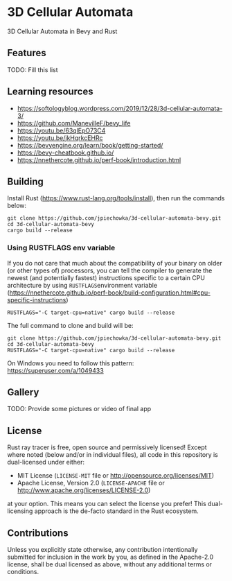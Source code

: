 # 3D Cellular Automata

3D Cellular Automata in Bevy and Rust

## Features

TODO: Fill this list

## Learning resources

* https://softologyblog.wordpress.com/2019/12/28/3d-cellular-automata-3/
* https://github.com/ManevilleF/bevy_life
* https://youtu.be/63qlEpO73C4
* https://youtu.be/jkHqrkcEHRc
* https://bevyengine.org/learn/book/getting-started/
* https://bevy-cheatbook.github.io/
* https://nnethercote.github.io/perf-book/introduction.html

## Building

Install Rust (https://www.rust-lang.org/tools/install), then run the commands below:

```
git clone https://github.com/jpiechowka/3d-cellular-automata-bevy.git
cd 3d-cellular-automata-bevy
cargo build --release
```

### Using RUSTFLAGS env variable

If you do not care that much about the compatibility of your binary on older (or other types of) processors, you can
tell the compiler to generate the newest (and potentially fastest) instructions specific to a certain CPU architecture
by using `RUSTFLAGS`environment
variable (https://nnethercote.github.io/perf-book/build-configuration.html#cpu-specific-instructions)

```
RUSTFLAGS="-C target-cpu=native" cargo build --release
```

The full command to clone and build will be:

```
git clone https://github.com/jpiechowka/3d-cellular-automata-bevy.git
cd 3d-cellular-automata-bevy
RUSTFLAGS="-C target-cpu=native" cargo build --release
```

On Windows you need to follow this pattern: https://superuser.com/a/1049433

## Gallery

TODO: Provide some pictures or video of final app

## License

Rust ray tracer is free, open source and permissively licensed! Except where noted (below and/or in individual files),
all code in this repository is dual-licensed under either:

* MIT License (`LICENSE-MIT` file or http://opensource.org/licenses/MIT)
* Apache License, Version 2.0 (`LICENSE-APACHE` file or http://www.apache.org/licenses/LICENSE-2.0)

at your option. This means you can select the license you prefer! This dual-licensing approach is the de-facto standard
in the Rust ecosystem.

## Contributions

Unless you explicitly state otherwise, any contribution intentionally submitted for inclusion in the work by you, as
defined in the Apache-2.0 license, shall be dual licensed as above, without any additional terms or conditions.
